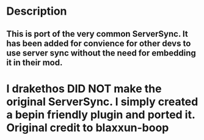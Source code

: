 # Description

## This is port of the very common ServerSync. It has been added for convience for other devs to use server sync without the need for embedding it in their mod.
# I drakethos DID NOT make the original ServerSync. I simply created a bepin friendly plugin and ported it. Original credit to blaxxun-boop
